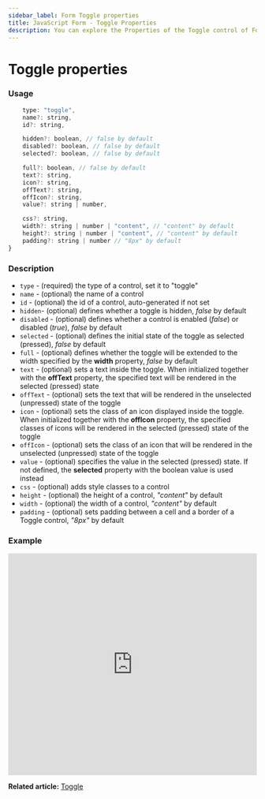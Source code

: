 ```yaml
---
sidebar_label: Form Toggle properties
title: JavaScript Form - Toggle Properties 
description: You can explore the Properties of the Toggle control of Form in the documentation of the DHTMLX JavaScript UI library. Browse developer guides and API reference, try out code examples and live demos, and download a free 30-day evaluation version of DHTMLX Suite.
---
```


# Toggle properties

### Usage

```javascript
    type: "toggle",
    name?: string,
    id?: string,

    hidden?: boolean, // false by default
    disabled?: boolean, // false by default
    selected?: boolean, // false by default

    full?: boolean, // false by default
    text?: string,
    icon?: string,
    offText?: string,
    offIcon?: string,
    value?: string | number,

    css?: string,
    width?: string | number | "content", // "content" by default
    height?: string | number | "content", // "content" by default
    padding?: string | number // "8px" by default
}
```

### Description

- `type` - (required) the type of a control, set it to "toggle"
- `name` - (optional) the name of a control
- `id` - (optional) the id of a control, auto-generated if not set
- `hidden`- (optional) defines whether a toggle is hidden, *false* by default
- `disabled` - (optional) defines whether a control is enabled (*false*) or disabled (*true*), *false* by default
- `selected` - (optional) defines the initial state of the toggle as selected (pressed), *false* by default
- `full` - (optional) defines whether the toggle will be extended to the width specified by the **width** property, *false* by default
- `text` - (optional) sets a text inside the toggle. When initialized together with the **offText** property, the specified text will be rendered in the selected (pressed) state
- `offText` - (optional) sets the text that will be rendered in the unselected (unpressed) state of the toggle
- `icon` - (optional) sets the class of an icon displayed inside the toggle. When initialized together with the **offIcon** property, the specified classes of icons will be rendered in the selected (pressed) state of the toggle
- `offIcon` - (optional) sets the class of an icon that will be rendered in the unselected (unpressed) state of the toggle
- `value` - (optional) specifies the value in the selected (pressed) state. If not defined, the **selected** property with the boolean value is used instead
- `css` - (optional) adds style classes to a control
- `height` - (optional) the height of a control, *"content"* by default
- `width` - (optional) the width of a control, *"content"* by default
- `padding` - (optional) sets padding between a cell and a border of a Toggle control, *"8px"* by default

### Example

<iframe src="https://snippet.dhtmlx.com/yqi21ykr?mode=js" frameborder="0" class="snippet_iframe" width="100%" height="450"></iframe>

**Related article:** [Toggle](form/toggle.md)